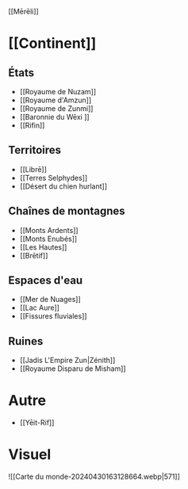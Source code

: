 [[Mērēli]]
# [[Continent]] 
##   États
- [[Royaume de Nuzam]]
- [[Royaume d'Amzun]]
- [[Royaume de Zunmi]]
- [[Baronnie du Wēxi ]]
- [[Rifin]]
## Territoires
- [[Librē]]
- [[Terres Selphydes]]
- [[Désert du chien hurlant]]

## Chaînes de montagnes
- [[Monts Ardents]]
-  [[Monts Enubés]]
- [[Les Hautes]]
- [[Brētif]]

##  Espaces d'eau
- [[Mer de Nuages]]
- [[Lac Aure]]
- [[Fissures fluviales]]

## Ruines
- [[Jadis L'Empire Zun|Zénith]]
- [[Royaume Disparu de Misham]] 

# Autre
- [[Yēit-Rif]]

# Visuel 
![[Carte du monde-20240430163128664.webp|571]]